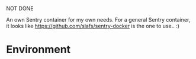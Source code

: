 NOT DONE

An own Sentry container for my own needs. For a general Sentry container, it looks like https://github.com/slafs/sentry-docker is the one to use.. :)

# Environment
